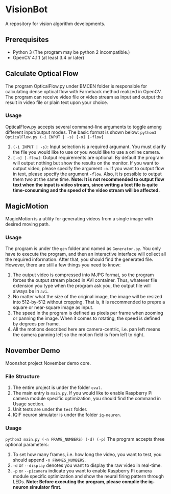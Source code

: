 # VisionBot
A repository for vision algorithm developments.

## Prerequisites
* Python 3 (The program may be python 2 incompatible.)
* OpenCV 4.1.1 (at least 3.4 or later)

## Calculate Optical Flow
The program OpticalFlow.py under BMCEN folder is responsible for calculating dense optical flow with Farneback method realized in OpenCV. The program can receive video file or video stream as input and output the result in video file or plain text upon your choice.

### Usage
OpticalFlow.py accepts several command-line arguments to toggle among different input/output modes. The basic format is shown below:
`python3 OpticalFlow.py (-i INPUT | -s) [-o] [-flow]`
1. `(-i INPUT | -s)`: Input selection is a required argumant. You must clarify the file you would like to use or you would like to use a online camera.
2. `[-o] [-flow]`: Output requirements are optional. By default the program will output nothing but show the results on the monitor. If you want to output video, please specify the argument `-o`. If you want to output flow in text, please specify the argument `-flow`. Also, it is possible to output them two at the same time.
__Note: It is not recommended to output flow text when the input is video stream, since writing a text file is quite time-consuming and the speed of the video stream will be affected.__

## MagicMotion
MagicMotion is a utility for generating videos from a single image with desired moving path.

### Usage
The program is under the `gen` folder and named as `Generator.py`. You only have to execute the program, and then an interactive interface will collect all the required information. After that, you should find the generated file. However, there are still a few things you need to know:
1. The output video is compressed into MJPG format, so the program forces the output stream placed in AVI container. Thus, whatever file extension you type when the program ask you, the output file will always be in `avi`.
2. No matter what the size of the original image, the image will be resized into 512-by-512 without cropping. That is, it is recommended to prepre a square or near-square image as input.
3. The speed in the program is defined as pixels per frame when zooming or panning the image. When it comes to rotating, the speed is defined by degrees per frame.
4. All the motions described here are camera-centric, i.e. pan left means the camera panning left so the motion field is from left to right.

## November Demo
Moonshot project November demo core.

### File Structure
1. The entire project is under the folder `eval`.
2. The main entry is `main.py`. If you would like to enable Raspberry Pi camera module specific optimization, you should find the command in Usage section.
3. Unit tests are under the `test` folder.
4. IQIF neuron simulator is under the folder `iq-neuron`.

### Usage
`python3 main.py (-n FRAME_NUMBERS) (-d) (-p)`
The program accepts three optional parameters:
1.  To set how many frames, i.e. how long the video, you want to test, you should append `-n FRAMES_NUMBERS`.
2. `-d` or `--display` denotes you want to display the raw video in real-time.
3. `-p` or `--picamera` indicate you want to enable Raspberry Pi camera module specific optimization and show the neural firing pattern through LEDs.
__Note: Before executing the program, please complie the iq-neuron simulator first.__
